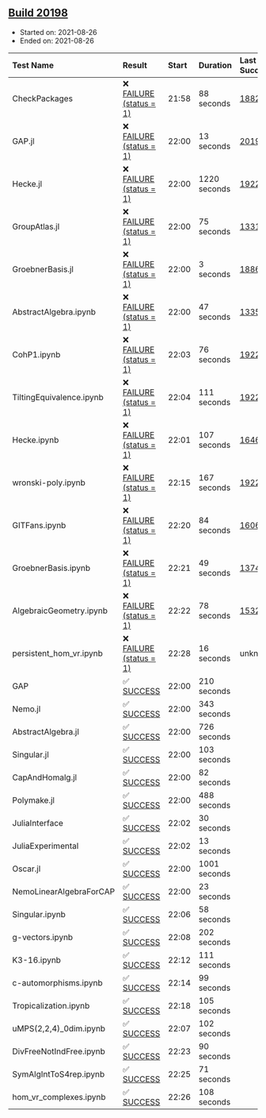 ## [Build 20198](https://oscarci.mathematik.uni-kl.de/job/oscar/20198/)

* Started on: 2021-08-26
* Ended on: 2021-08-26

| Test Name    | Result | Start | Duration | Last Success | First Failure |
|:-------------|:-------|:------|:---------|:-------------|:--------------|
| CheckPackages | ❌ [FAILURE (status = 1)](https://oscarci.mathematik.uni-kl.de/job/oscar/20198/artifact/logs/build-20198/CheckPackages.log) | 21:58 | 88 seconds | [18822](https://oscarci.mathematik.uni-kl.de/job/oscar/18822/) | [18823](https://oscarci.mathematik.uni-kl.de/job/oscar/18823/) |
| GAP.jl | ❌ [FAILURE (status = 1)](https://oscarci.mathematik.uni-kl.de/job/oscar/20198/artifact/logs/build-20198/GAP.jl.log) | 22:00 | 13 seconds | [20196](https://oscarci.mathematik.uni-kl.de/job/oscar/20196/) | [20197](https://oscarci.mathematik.uni-kl.de/job/oscar/20197/) |
| Hecke.jl | ❌ [FAILURE (status = 1)](https://oscarci.mathematik.uni-kl.de/job/oscar/20198/artifact/logs/build-20198/Hecke.jl.log) | 22:00 | 1220 seconds | [19222](https://oscarci.mathematik.uni-kl.de/job/oscar/19222/) | [20152](https://oscarci.mathematik.uni-kl.de/job/oscar/20152/) |
| GroupAtlas.jl | ❌ [FAILURE (status = 1)](https://oscarci.mathematik.uni-kl.de/job/oscar/20198/artifact/logs/build-20198/GroupAtlas.jl.log) | 22:00 | 75 seconds | [13311](https://oscarci.mathematik.uni-kl.de/job/oscar/13311/) | [13312](https://oscarci.mathematik.uni-kl.de/job/oscar/13312/) |
| GroebnerBasis.jl | ❌ [FAILURE (status = 1)](https://oscarci.mathematik.uni-kl.de/job/oscar/20198/artifact/logs/build-20198/GroebnerBasis.jl.log) | 22:00 | 3 seconds | [18864](https://oscarci.mathematik.uni-kl.de/job/oscar/18864/) | [18865](https://oscarci.mathematik.uni-kl.de/job/oscar/18865/) |
| AbstractAlgebra.ipynb | ❌ [FAILURE (status = 1)](https://oscarci.mathematik.uni-kl.de/job/oscar/20198/artifact/logs/build-20198/AbstractAlgebra.ipynb.log) | 22:00 | 47 seconds | [13355](https://oscarci.mathematik.uni-kl.de/job/oscar/13355/) | [13356](https://oscarci.mathematik.uni-kl.de/job/oscar/13356/) |
| CohP1.ipynb | ❌ [FAILURE (status = 1)](https://oscarci.mathematik.uni-kl.de/job/oscar/20198/artifact/logs/build-20198/CohP1.ipynb.log) | 22:03 | 76 seconds | [19222](https://oscarci.mathematik.uni-kl.de/job/oscar/19222/) | [20152](https://oscarci.mathematik.uni-kl.de/job/oscar/20152/) |
| TiltingEquivalence.ipynb | ❌ [FAILURE (status = 1)](https://oscarci.mathematik.uni-kl.de/job/oscar/20198/artifact/logs/build-20198/TiltingEquivalence.ipynb.log) | 22:04 | 111 seconds | [19222](https://oscarci.mathematik.uni-kl.de/job/oscar/19222/) | [20152](https://oscarci.mathematik.uni-kl.de/job/oscar/20152/) |
| Hecke.ipynb | ❌ [FAILURE (status = 1)](https://oscarci.mathematik.uni-kl.de/job/oscar/20198/artifact/logs/build-20198/Hecke.ipynb.log) | 22:01 | 107 seconds | [16463](https://oscarci.mathematik.uni-kl.de/job/oscar/16463/) | [16464](https://oscarci.mathematik.uni-kl.de/job/oscar/16464/) |
| wronski-poly.ipynb | ❌ [FAILURE (status = 1)](https://oscarci.mathematik.uni-kl.de/job/oscar/20198/artifact/logs/build-20198/wronski-poly.ipynb.log) | 22:15 | 167 seconds | [19222](https://oscarci.mathematik.uni-kl.de/job/oscar/19222/) | [20152](https://oscarci.mathematik.uni-kl.de/job/oscar/20152/) |
| GITFans.ipynb | ❌ [FAILURE (status = 1)](https://oscarci.mathematik.uni-kl.de/job/oscar/20198/artifact/logs/build-20198/GITFans.ipynb.log) | 22:20 | 84 seconds | [16068](https://oscarci.mathematik.uni-kl.de/job/oscar/16068/) | [16069](https://oscarci.mathematik.uni-kl.de/job/oscar/16069/) |
| GroebnerBasis.ipynb | ❌ [FAILURE (status = 1)](https://oscarci.mathematik.uni-kl.de/job/oscar/20198/artifact/logs/build-20198/GroebnerBasis.ipynb.log) | 22:21 | 49 seconds | [13748](https://oscarci.mathematik.uni-kl.de/job/oscar/13748/) | [13749](https://oscarci.mathematik.uni-kl.de/job/oscar/13749/) |
| AlgebraicGeometry.ipynb | ❌ [FAILURE (status = 1)](https://oscarci.mathematik.uni-kl.de/job/oscar/20198/artifact/logs/build-20198/AlgebraicGeometry.ipynb.log) | 22:22 | 78 seconds | [15322](https://oscarci.mathematik.uni-kl.de/job/oscar/15322/) | [15323](https://oscarci.mathematik.uni-kl.de/job/oscar/15323/) |
| persistent_hom_vr.ipynb | ❌ [FAILURE (status = 1)](https://oscarci.mathematik.uni-kl.de/job/oscar/20198/artifact/logs/build-20198/persistent_hom_vr.ipynb.log) | 22:28 | 16 seconds | unknown | unknown |
| GAP | ✅ [SUCCESS](https://oscarci.mathematik.uni-kl.de/job/oscar/20198/artifact/logs/build-20198/GAP.log) | 22:00 | 210 seconds |  |  |
| Nemo.jl | ✅ [SUCCESS](https://oscarci.mathematik.uni-kl.de/job/oscar/20198/artifact/logs/build-20198/Nemo.jl.log) | 22:00 | 343 seconds |  |  |
| AbstractAlgebra.jl | ✅ [SUCCESS](https://oscarci.mathematik.uni-kl.de/job/oscar/20198/artifact/logs/build-20198/AbstractAlgebra.jl.log) | 22:00 | 726 seconds |  |  |
| Singular.jl | ✅ [SUCCESS](https://oscarci.mathematik.uni-kl.de/job/oscar/20198/artifact/logs/build-20198/Singular.jl.log) | 22:00 | 103 seconds |  |  |
| CapAndHomalg.jl | ✅ [SUCCESS](https://oscarci.mathematik.uni-kl.de/job/oscar/20198/artifact/logs/build-20198/CapAndHomalg.jl.log) | 22:00 | 82 seconds |  |  |
| Polymake.jl | ✅ [SUCCESS](https://oscarci.mathematik.uni-kl.de/job/oscar/20198/artifact/logs/build-20198/Polymake.jl.log) | 22:00 | 488 seconds |  |  |
| JuliaInterface | ✅ [SUCCESS](https://oscarci.mathematik.uni-kl.de/job/oscar/20198/artifact/logs/build-20198/JuliaInterface.log) | 22:02 | 30 seconds |  |  |
| JuliaExperimental | ✅ [SUCCESS](https://oscarci.mathematik.uni-kl.de/job/oscar/20198/artifact/logs/build-20198/JuliaExperimental.log) | 22:02 | 13 seconds |  |  |
| Oscar.jl | ✅ [SUCCESS](https://oscarci.mathematik.uni-kl.de/job/oscar/20198/artifact/logs/build-20198/Oscar.jl.log) | 22:00 | 1001 seconds |  |  |
| NemoLinearAlgebraForCAP | ✅ [SUCCESS](https://oscarci.mathematik.uni-kl.de/job/oscar/20198/artifact/logs/build-20198/NemoLinearAlgebraForCAP.log) | 22:00 | 23 seconds |  |  |
| Singular.ipynb | ✅ [SUCCESS](https://oscarci.mathematik.uni-kl.de/job/oscar/20198/artifact/logs/build-20198/Singular.ipynb.log) | 22:06 | 58 seconds |  |  |
| g-vectors.ipynb | ✅ [SUCCESS](https://oscarci.mathematik.uni-kl.de/job/oscar/20198/artifact/logs/build-20198/g-vectors.ipynb.log) | 22:08 | 202 seconds |  |  |
| K3-16.ipynb | ✅ [SUCCESS](https://oscarci.mathematik.uni-kl.de/job/oscar/20198/artifact/logs/build-20198/K3-16.ipynb.log) | 22:12 | 111 seconds |  |  |
| c-automorphisms.ipynb | ✅ [SUCCESS](https://oscarci.mathematik.uni-kl.de/job/oscar/20198/artifact/logs/build-20198/c-automorphisms.ipynb.log) | 22:14 | 99 seconds |  |  |
| Tropicalization.ipynb | ✅ [SUCCESS](https://oscarci.mathematik.uni-kl.de/job/oscar/20198/artifact/logs/build-20198/Tropicalization.ipynb.log) | 22:18 | 105 seconds |  |  |
| uMPS(2,2,4)_0dim.ipynb | ✅ [SUCCESS](https://oscarci.mathematik.uni-kl.de/job/oscar/20198/artifact/logs/build-20198/uMPS-2-2-4-_0dim.ipynb.log) | 22:07 | 102 seconds |  |  |
| DivFreeNotIndFree.ipynb | ✅ [SUCCESS](https://oscarci.mathematik.uni-kl.de/job/oscar/20198/artifact/logs/build-20198/DivFreeNotIndFree.ipynb.log) | 22:23 | 90 seconds |  |  |
| SymAlgIntToS4rep.ipynb | ✅ [SUCCESS](https://oscarci.mathematik.uni-kl.de/job/oscar/20198/artifact/logs/build-20198/SymAlgIntToS4rep.ipynb.log) | 22:25 | 71 seconds |  |  |
| hom_vr_complexes.ipynb | ✅ [SUCCESS](https://oscarci.mathematik.uni-kl.de/job/oscar/20198/artifact/logs/build-20198/hom_vr_complexes.ipynb.log) | 22:26 | 108 seconds |  |  |

